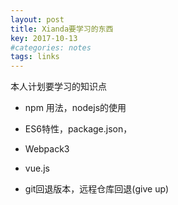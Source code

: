 ```yaml
---
layout: post
title: Xianda要学习的东西
key: 2017-10-13
#categories: notes
tags: links
---
```


本人计划要学习的知识点

<!--more-->

- npm 用法，nodejs的使用
- ES6特性，package.json，
- Webpack3
- vue.js


- git回退版本，远程仓库回退(give up)